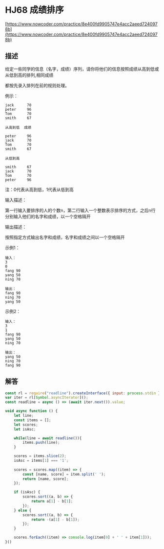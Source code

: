 # HJ68 成绩排序

[https://www.nowcoder.com/practice/8e400fd9905747e4acc2aeed7240978b](https://www.nowcoder.com/practice/8e400fd9905747e4acc2aeed7240978b)

## 描述

给定一些同学的信息（名字，成绩）序列，请你将他们的信息按照成绩从高到低或从低到高的排列,相同成绩

都按先录入排列在前的规则处理。

例示：

```text
jack      70
peter     96
Tom       70
smith     67

从高到低  成绩

peter     96
jack      70
Tom       70
smith     67

从低到高

smith     67
jack      70
Tom       70
peter     96
```

注：0代表从高到低，1代表从低到高


输入描述：

第一行输入要排序的人的个数n，第二行输入一个整数表示排序的方式，之后n行分别输入他们的名字和成绩，以一个空格隔开

输出描述：

按照指定方式输出名字和成绩，名字和成绩之间以一个空格隔开

示例1：

```text
输入：
3
0
fang 90
yang 50
ning 70

输出：
fang 90
ning 70
yang 50
```

示例2：

```text
输入：
3
1
fang 90
yang 50
ning 70

输出：
yang 50
ning 70
fang 90
```

## 解答

```javascript
const rl = require("readline").createInterface({ input: process.stdin });
var iter = rl[Symbol.asyncIterator]();
const readline = async () => (await iter.next()).value;

void async function () {
    let line;
    const items = [];
    let scores;
    let isAsc;

    while(line = await readline()){
        items.push(line);
    }

    scores = items.slice(2);
    isAsc = items[1] === '1';
    
    scores = scores.map((item) => {
        const [name, score] = item.split(' ');
        return [name, score];
    });

    if (isAsc) {
        scores.sort((a, b) => {
            return a[1] - b[1];
        });
    } else {
        scores.sort((a, b) => {
            return -(a[1] - b[1]);
        });
    }

    scores.forEach((item) => console.log(item[0] + ' ' + item[1]));
}()
```